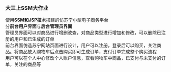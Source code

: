 ### 大三上SSM大作业
使用**SSM和JSP技术**搭建的仿苏宁小型电子商务平台  
分**前台用户界面**与**后台管理员界面**  
管理员界面可以对商品进行增删改查，对商品类型进行增加和修改，可以删除已注册的用户和已生成的订单  
前台界面仿造苏宁网站页面进行设计，用户可以注册，登录后可以购买，关注商品。将商品放入购物车后点击购买即可生成订单，支付订单完成整个购买流程  
用户可以在个人中心修改个人账户信息，查看购物车中商品，已支付与未支付的订单，关注的商品等  
